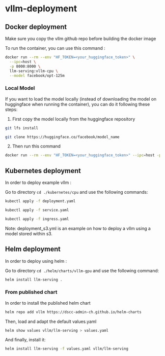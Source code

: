 # vllm-deployment

## Docker deployment

Make sure you copy the vllm github repo before building the docker image

To run the container, you can use this command :

```bash
docker run --rm --env "HF_TOKEN=<your_huggingface_token>" \
  --ipc=host \
  -p 8000:8000 \
  llm-serving:vllm-cpu \
  --model facebook/opt-125m
```

### Local Model

If you want to load the model locally (instead of downloading the model on huggingface when running the container), you can do it following these steps:

1. First copy the model locally from the huggingface repository
```bash
git lfs install
```

```bash
git clone https://huggingface.co/facebook/model_name
```

2. Then run this command

```bash
docker run --rm --env "HF_TOKEN=<your_huggingface_token>" --ipc=host -p 8000:8000 -v path/to/local/clone/model:/root/.cache/huggingface lancelotmarti/llm-serving python vllm/entrypoints/openai/api_server.py --model /root/.cache/huggingface/model_name
```


## Kubernetes deployment
In order to deploy example vllm :

Go to directory `cd ./kubernetes/cpu` and use the following commands:

```bash
kubectl apply -f deployment.yaml
```

```bash
kubectl apply -f service.yaml
```

```bash
kubectl apply -f ingress.yaml
```

Note: deployment_s3.yml is an example on how to deploy a vllm using a model stored within s3.

## Helm deployment
In order to deploy using helm :

Go to directory `cd ./helm/charts/vllm-gpu` and use the following command:

```bash
helm install llm-serving .
```


### From published chart
In order to install the published helm chart

```bash
helm repo add vllm https://dscc-admin-ch.github.io/helm-charts
```

Then, load and adapt the default values.yaml
```bash
helm show values vllm/llm-serving > values.yaml
```

And finally, install it:
```bash
helm install llm-serving -f values.yaml vllm/llm-serving 
```